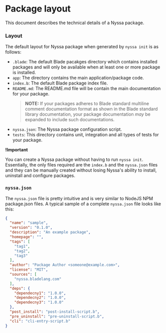 # Package layout

This document describes the technical details of a Nyssa package.

### Layout

The default layout for Nyssa package when generated by `nyssa init` is as 
follows:

- `.blade`: The default Blade pacakges directory which contains 
  installed packages and will only be available when at least one 
  or more package is installed.
- `app`: The directory contains the main application/package code.
- `index.b`: The default Blade package index file.
- `README.md`: The README.md file will be contain the main documentation 
  for your package.
  > **NOTE:**
  > If your packages adheres to Blade standard multiline comment 
  > documentation format as shown in the Blade standard library 
  > documentation, your package documentation _may_ be expanded to include
  > such documentations.
- `nyssa.json`: The Nyssa package configuration script.
- `tests`: This directory contains unit, integration and all types 
  of tests for your package.

**!Important**

You can create a Nyssa package without having to run `nyssa init`. Essentially,
the only files required are the `index.b` and the `nyssa.json` files and they
can be manually created without losing Nyssa's ability to install, uninstall
and configure packages.


### `nyssa.json`

The `nyssa.json` file is pretty intuitive and is very similar to NodeJS NPM
package.json files. A typical sample of a complete `nyssa.json` file looks like this:

```json
{
  "name": "sample", 
  "version": "0.1.0", 
  "description": "An example package", 
  "homepage": "", 
  "tags": [
    "tag1",
    "tag2",
    "tag3"
  ], 
  "author": "Package Author <someone@example.com>", 
  "license": "MIT", 
  "sources": [
    "nyssa.bladelang.com"
  ],
  "deps": {
    "dependecny1": "1.0.0",
    "dependecny2": "1.0.0",
    "dependecny3": "1.0.0"
  },
  "post_install": "post-install-script.b",
  "pre_uninstall": "pre-uninstall-script.b",
  "cli": "cli-entry-script.b"
}
```




